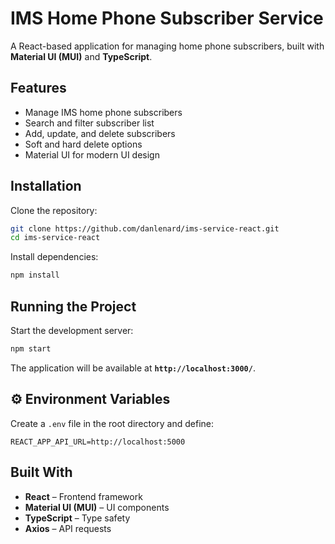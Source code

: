 # **IMS Home Phone Subscriber Service**

A React-based application for managing home phone subscribers, built with **Material UI (MUI)** and **TypeScript**.  

## **Features**  
- Manage IMS home phone subscribers  
- Search and filter subscriber list  
- Add, update, and delete subscribers  
- Soft and hard delete options  
- Material UI for modern UI design  

## **Installation**  

Clone the repository:  
```sh
git clone https://github.com/danlenard/ims-service-react.git
cd ims-service-react
```

Install dependencies:  
```sh
npm install
```

## **Running the Project**  
Start the development server:  
```sh
npm start
```

The application will be available at **`http://localhost:3000/`**.

## **⚙️ Environment Variables**  
Create a `.env` file in the root directory and define:  
```
REACT_APP_API_URL=http://localhost:5000
```

## **Built With**  
- **React** – Frontend framework  
- **Material UI (MUI)** – UI components  
- **TypeScript** – Type safety  
- **Axios** – API requests  
